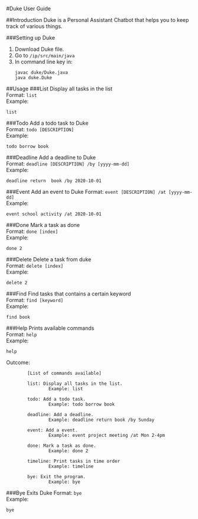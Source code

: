 #Duke User Guide

##Introduction
Duke is a Personal Assistant Chatbot that helps you to keep track of various things. 

###Setting up Duke
1. Download Duke file.
2. Go to `/ip/src/main/java`
3. In command line key in:
    ```
   javac duke/Duke.java
   java duke.Duke   
   ```
##Usage 
###List
Display all tasks in the list  
Format: `list`  
Example:
```$xslt
list
```

###Todo
Add a todo task to Duke  
Format: `todo [DESCRIPTION]`  
Example:
```$xslt
todo borrow book
```

###Deadline
Add a deadline to Duke  
Format: `deadline [DESCRIPTION] /by [yyyy-mm-dd]`  
Example:
```$xslt
deadline return  book /by 2020-10-01
```

###Event
Add an event to Duke
Format: `event [DESCRIPTION] /at [yyyy-mm-dd]`  
Example:
```$xslt
event school activity /at 2020-10-01
```

###Done
Mark a task as done  
Format: `done [index]`  
Example:
```$xslt
done 2
```

###Delete
Delete a task from duke  
Format: `delete [index]`  
Example:
```$xslt
delete 2
```

###Find
Find tasks that contains a certain keyword  
Format: `find [keyword]`  
Example:
```$xslt
find book
```

###Help
Prints available commands  
Format: `help`  
Example:
```$xslt
help
```
Outcome:
```
        [List of commands available]

        list: Display all tasks in the list.
                Example: list

        todo: Add a todo task.
                Example: todo borrow book

        deadline: Add a deadline.
                Example: deadline return book /by Sunday

        event: Add a event.
                Example: event project meeting /at Mon 2-4pm

        done: Mark a task as done.
                Example: done 2

        timeline: Print tasks in time order
                Example: timeline

        bye: Exit the program.
                Example: bye

```
###Bye
Exits Duke
Format: `bye`  
Example:
```$xslt
bye
```